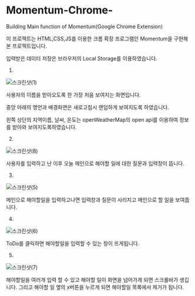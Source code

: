 # Momentum-Chrome-
Building Main function of Momentum(Google Chrome Extension)

이 프로젝트는 HTML,CSS,JS를 이용한 크롬 확장 프로그램인 Momentum을 구현해본 프로젝트입니다.

입력받은 데이터 저장은 브라우저의 Local Storage를 이용하였습니다.

1)
![스크린샷(1)](https://user-images.githubusercontent.com/62368629/128623667-2de35aee-3f37-4624-bdb9-a5472f538c89.png)

사용자의 이름을 받아오도록 한 가장 처음 보여지는 화면입니다.

중앙 아래의 명언과 배경화면은 새로고침시 랜덤하게 보여지도록 하였습니다.

왼쪽 상단의 지역이름, 날씨, 온도는 openWeatherMap의 open api를 이용하여 정보를 받아와 보여지도록하였습니다.


2)
![스크린샷(8)](https://user-images.githubusercontent.com/62368629/128623986-cc8729b5-6b3b-4b64-b0ea-13580ea87fbb.png)

사용자를 입력하고 난 이후 오늘 메인으로 해야할 일에 대한 질문과 입력창이 뜹니다.



3)
![스크린샷(5)](https://user-images.githubusercontent.com/62368629/128623997-69d50be7-326e-4949-9c46-79a198fa8ad5.png)

메인으로 해야할일을 입력하고나면 입력창과 질문이 사리지고 메인으로 할 일을 보여줍니다.



4)
![스크린샷(6)](https://user-images.githubusercontent.com/62368629/128624009-88e87438-a766-430b-9733-330b7ef1e464.png)

ToDo를 클릭하면 해야할일을 입력할 수 있는 창이 뜨게됩니다.


5)
![스크린샷(7)](https://user-images.githubusercontent.com/62368629/128624057-8e2cb7bb-141b-49dd-9d1f-836f6408b0f1.png)

해야할일을 여러개 입력 할 수 있고 해야할 일이 화면을 넘어가게 되면 스크롤바가 생깁니다. 
그리고 해야할 일 옆의 x버튼을 누르게 되면 해야할일 목록에서 제거가 됩니다. 
